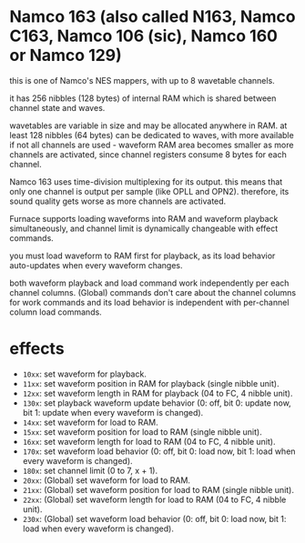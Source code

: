 # Namco 163 (also called N163, Namco C163, Namco 106 (sic), Namco 160 or Namco 129)

this is one of Namco's NES mappers, with up to 8 wavetable channels.

it has 256 nibbles (128 bytes) of internal RAM which is shared between channel state and waves.

wavetables are variable in size and may be allocated anywhere in RAM. at least 128 nibbles (64 bytes) can be dedicated to waves, with more available if not all channels are used - waveform RAM area becomes smaller as more channels are activated, since channel registers consume 8 bytes for each channel.

Namco 163 uses time-division multiplexing for its output. this means that only one channel is output per sample (like OPLL and OPN2). therefore, its sound quality gets worse as more channels are activated.

Furnace supports loading waveforms into RAM and waveform playback simultaneously, and channel limit is dynamically changeable with effect commands.

you must load waveform to RAM first for playback, as its load behavior auto-updates when every waveform changes.

both waveform playback and load command work independently per each channel columns.
(Global) commands don't care about the channel columns for work commands and its load behavior is independent with per-channel column load commands.

# effects

- `10xx`: set waveform for playback.
- `11xx`: set waveform position in RAM for playback (single nibble unit).
- `12xx`: set waveform length in RAM for playback (04 to FC, 4 nibble unit).
- `130x`: set playback waveform update behavior (0: off, bit 0: update now, bit 1: update when every waveform is changed).
- `14xx`: set waveform for load to RAM.
- `15xx`: set waveform position for load to RAM (single nibble unit).
- `16xx`: set waveform length for load to RAM (04 to FC, 4 nibble unit).
- `170x`: set waveform load behavior (0: off, bit 0: load now, bit 1: load when every waveform is changed).
- `180x`: set channel limit (0 to 7, x + 1).
- `20xx`: (Global) set waveform for load to RAM.
- `21xx`: (Global) set waveform position for load to RAM (single nibble unit).
- `22xx`: (Global) set waveform length for load to RAM (04 to FC, 4 nibble unit).
- `230x`: (Global) set waveform load behavior (0: off, bit 0: load now, bit 1: load when every waveform is changed).
